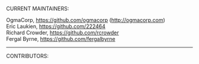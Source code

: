 CURRENT MAINTAINERS:

OgmaCorp, https://github.com/ogmacorp (http://ogmacorp.com)  
Eric Laukien, https://github.com/222464  
Richard Crowder, https://github.com/rcrowder  
Fergal Byrne, https://github.com/fergalbyrne  

---

CONTRIBUTORS:

